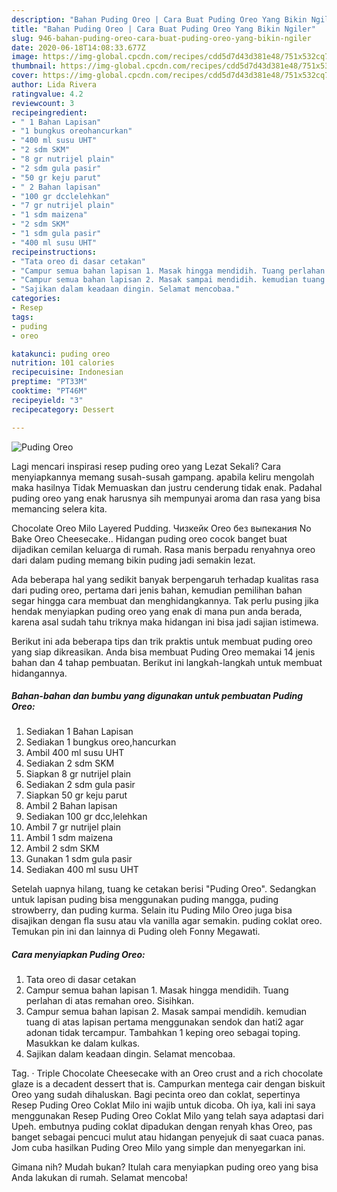 ```yaml
---
description: "Bahan Puding Oreo | Cara Buat Puding Oreo Yang Bikin Ngiler"
title: "Bahan Puding Oreo | Cara Buat Puding Oreo Yang Bikin Ngiler"
slug: 946-bahan-puding-oreo-cara-buat-puding-oreo-yang-bikin-ngiler
date: 2020-06-18T14:08:33.677Z
image: https://img-global.cpcdn.com/recipes/cdd5d7d43d381e48/751x532cq70/puding-oreo-foto-resep-utama.jpg
thumbnail: https://img-global.cpcdn.com/recipes/cdd5d7d43d381e48/751x532cq70/puding-oreo-foto-resep-utama.jpg
cover: https://img-global.cpcdn.com/recipes/cdd5d7d43d381e48/751x532cq70/puding-oreo-foto-resep-utama.jpg
author: Lida Rivera
ratingvalue: 4.2
reviewcount: 3
recipeingredient:
- " 1 Bahan Lapisan"
- "1 bungkus oreohancurkan"
- "400 ml susu UHT"
- "2 sdm SKM"
- "8 gr nutrijel plain"
- "2 sdm gula pasir"
- "50 gr keju parut"
- " 2 Bahan lapisan"
- "100 gr dcclelehkan"
- "7 gr nutrijel plain"
- "1 sdm maizena"
- "2 sdm SKM"
- "1 sdm gula pasir"
- "400 ml susu UHT"
recipeinstructions:
- "Tata oreo di dasar cetakan"
- "Campur semua bahan lapisan 1. Masak hingga mendidih. Tuang perlahan di atas remahan oreo. Sisihkan."
- "Campur semua bahan lapisan 2. Masak sampai mendidih. kemudian tuang di atas lapisan pertama menggunakan sendok dan hati2 agar adonan tidak tercampur. Tambahkan 1 keping oreo sebagai toping. Masukkan ke dalam kulkas."
- "Sajikan dalam keadaan dingin. Selamat mencobaa."
categories:
- Resep
tags:
- puding
- oreo

katakunci: puding oreo 
nutrition: 101 calories
recipecuisine: Indonesian
preptime: "PT33M"
cooktime: "PT46M"
recipeyield: "3"
recipecategory: Dessert

---
```



![Puding Oreo](https://img-global.cpcdn.com/recipes/cdd5d7d43d381e48/751x532cq70/puding-oreo-foto-resep-utama.jpg)

Lagi mencari inspirasi resep puding oreo yang Lezat Sekali? Cara menyiapkannya memang susah-susah gampang. apabila keliru mengolah maka hasilnya Tidak Memuaskan dan justru cenderung tidak enak. Padahal puding oreo yang enak harusnya sih mempunyai aroma dan rasa yang bisa memancing selera kita.

Chocolate Oreo Milo Layered Pudding. Чизкейк Oreo без выпекания No Bake Oreo Cheesecake.. Hidangan puding oreo cocok banget buat dijadikan cemilan keluarga di rumah. Rasa manis berpadu renyahnya oreo dari dalam puding memang bikin puding jadi semakin lezat.

Ada beberapa hal yang sedikit banyak berpengaruh terhadap kualitas rasa dari puding oreo, pertama dari jenis bahan, kemudian pemilihan bahan segar hingga cara membuat dan menghidangkannya. Tak perlu pusing jika hendak menyiapkan puding oreo yang enak di mana pun anda berada, karena asal sudah tahu triknya maka hidangan ini bisa jadi sajian istimewa.


Berikut ini ada beberapa tips dan trik praktis untuk membuat puding oreo yang siap dikreasikan. Anda bisa membuat Puding Oreo memakai 14 jenis bahan dan 4 tahap pembuatan. Berikut ini langkah-langkah untuk membuat hidangannya.

<!--inarticleads1-->

##### Bahan-bahan dan bumbu yang digunakan untuk pembuatan Puding Oreo:

1. Sediakan  1 Bahan Lapisan
1. Sediakan 1 bungkus oreo,hancurkan
1. Ambil 400 ml susu UHT
1. Sediakan 2 sdm SKM
1. Siapkan 8 gr nutrijel plain
1. Sediakan 2 sdm gula pasir
1. Siapkan 50 gr keju parut
1. Ambil  2 Bahan lapisan
1. Sediakan 100 gr dcc,lelehkan
1. Ambil 7 gr nutrijel plain
1. Ambil 1 sdm maizena
1. Ambil 2 sdm SKM
1. Gunakan 1 sdm gula pasir
1. Sediakan 400 ml susu UHT


Setelah uapnya hilang, tuang ke cetakan berisi &#34;Puding Oreo&#34;. Sedangkan untuk lapisan puding bisa menggunakan puding mangga, puding strowberry, dan puding kurma. Selain itu Puding Milo Oreo juga bisa disajikan dengan fla susu atau vla vanilla agar semakin. puding coklat oreo. Temukan pin ini dan lainnya di Puding oleh Fonny Megawati. 

<!--inarticleads2-->

##### Cara menyiapkan Puding Oreo:

1. Tata oreo di dasar cetakan
1. Campur semua bahan lapisan 1. Masak hingga mendidih. Tuang perlahan di atas remahan oreo. Sisihkan.
1. Campur semua bahan lapisan 2. Masak sampai mendidih. kemudian tuang di atas lapisan pertama menggunakan sendok dan hati2 agar adonan tidak tercampur. Tambahkan 1 keping oreo sebagai toping. Masukkan ke dalam kulkas.
1. Sajikan dalam keadaan dingin. Selamat mencobaa.


Tag. · Triple Chocolate Cheesecake with an Oreo crust and a rich chocolate glaze is a decadent dessert that is. Campurkan mentega cair dengan biskuit Oreo yang sudah dihaluskan. Bagi pecinta oreo dan coklat, sepertinya Resep Puding Oreo Coklat Milo ini wajib untuk dicoba. Oh iya, kali ini saya menggunakan Resep Puding Oreo Coklat Milo yang telah saya adaptasi dari Upeh. embutnya puding coklat dipadukan dengan renyah khas Oreo, pas banget sebagai pencuci mulut atau hidangan penyejuk di saat cuaca panas. Jom cuba hasilkan Puding Oreo Milo yang simple dan menyegarkan ini. 

Gimana nih? Mudah bukan? Itulah cara menyiapkan puding oreo yang bisa Anda lakukan di rumah. Selamat mencoba!
